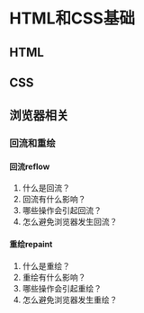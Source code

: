 # HTML和CSS基础

## HTML

## CSS

## 浏览器相关

### 回流和重绘

#### 回流reflow

1. 什么是回流？
2. 回流有什么影响？
3. 哪些操作会引起回流？
4. 怎么避免浏览器发生回流？

#### 重绘repaint

1. 什么是重绘？
2. 重绘有什么影响？
3. 哪些操作会引起重绘？
4. 怎么避免浏览器发生重绘？
